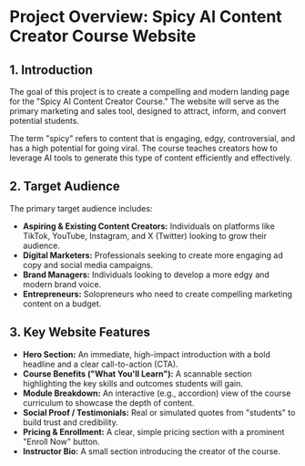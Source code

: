 # Project Overview: Spicy AI Content Creator Course Website

## 1. Introduction

The goal of this project is to create a compelling and modern landing page for the "Spicy AI Content Creator Course." The website will serve as the primary marketing and sales tool, designed to attract, inform, and convert potential students.

The term "spicy" refers to content that is engaging, edgy, controversial, and has a high potential for going viral. The course teaches creators how to leverage AI tools to generate this type of content efficiently and effectively.

## 2. Target Audience

The primary target audience includes:

- **Aspiring & Existing Content Creators:** Individuals on platforms like TikTok, YouTube, Instagram, and X (Twitter) looking to grow their audience.
- **Digital Marketers:** Professionals seeking to create more engaging ad copy and social media campaigns.
- **Brand Managers:** Individuals looking to develop a more edgy and modern brand voice.
- **Entrepreneurs:** Solopreneurs who need to create compelling marketing content on a budget.

## 3. Key Website Features

- **Hero Section:** An immediate, high-impact introduction with a bold headline and a clear call-to-action (CTA).
- **Course Benefits ("What You'll Learn"):** A scannable section highlighting the key skills and outcomes students will gain.
- **Module Breakdown:** An interactive (e.g., accordion) view of the course curriculum to showcase the depth of content.
- **Social Proof / Testimonials:** Real or simulated quotes from "students" to build trust and credibility.
- **Pricing & Enrollment:** A clear, simple pricing section with a prominent "Enroll Now" button.
- **Instructor Bio:** A small section introducing the creator of the course.